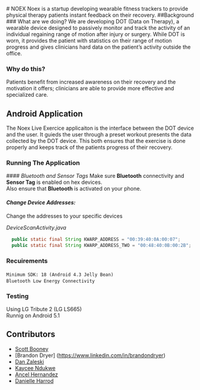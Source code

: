 <p align = "center>
  <img src = "img/logo.png" alt = "Noex Logo" width = "733" height = "441" />
</p>
# NOEX
Noex is a startup developing wearable fitness trackers to provide physical therapy patients instant feedback on their recovery.
##Background
### What are we doing?
We are developing DOT (Data on Therapy), a wearable device designed to passively monitor and track the activity of an individual 
regaining range of motion after injury or surgery. While DOT is worn, it provides the patient with statistics on their range of 
motion progress and gives clinicians hard data on the patient’s activity outside the office. 

### Why do this?
Patients benefit from increased awareness on their recovery and the motivation it offers; clinicians are able to provide more 
effective and specialized care.

## Android Application

The Noex Live Exercice applicaiton is the interface between the DOT device and the user. It guieds the user through a preset workout
presents the data collected by the DOT device. This both ensures that the exercise is done properly and keeps track of the patients 
progress of their recovery.

### Running The Application

####<i> Bluetooth and Sensor Tags </i>
Make sure __Bluetooth__ connectivity and __Sensor Tag__ is enabled on hex devices.<br/>
Also ensure that __Bluetooth__ is activated on your phone.

#### <i>Change Device Addresses:</i>
Change the addresses to your specific devices <br/>

<i> DeviceScanActivity.java</i>
````java
  public static final String KWARP_ADDRESS = "00:39:40:0A:00:07";
  public static final String KWARP_ADDRESS_TWO = "00:48:40:0B:00:2B";
````

### Recuirements
`Minimum SDK: 18 (Android 4.3 Jelly Bean)`<br/>
`Bluetooth Low Energy Connectivity`

### Testing

Using LG Tribute 2 (LG LS665)<br />
Runnig on Android 5.1



## Contributors 
* [Scott Booney](https://www.linkedin.com/in/scottbonney1)
* [Brandon Dryer] (https://www.linkedin.com/in/brandondryer)
* [Dan Zaleski](https://www.linkedin.com/in/daniel-zaleski-769152112)
* [Kaycee Ndukwe](https://www.linkedin.com/in/kaycee-ndukwe-209238127)
* [Ancel Hernandez](https://www.linkedin.com/in/ancelhernandez)
* [Danielle Harrod](https://www.linkedin.com/in/danielle-harrod-79946490)
